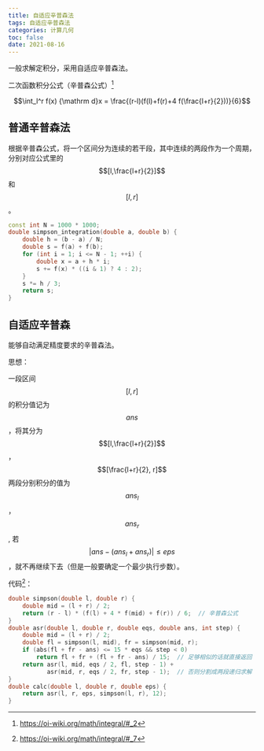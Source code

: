 ```yaml
---
title: 自适应辛普森法
tags: 自适应辛普森法
categories: 计算几何
toc: false
date: 2021-08-16
---
```


一般求解定积分，采用自适应辛普森法。

二次函数积分公式（辛普森公式）[^simpson]

 $$\int_l^r f(x) {\mathrm d}x = \frac{(r-l)(f(l)+f(r)+4 f(\frac{l+r}{2}))}{6}$$

## 普通辛普森法
根据辛普森公式，将一个区间分为连续的若干段，其中连续的两段作为一个周期，分别对应公式里的 $$[l,\frac{l+r}{2}]$$和 $$[l,r]$$。

```cpp
const int N = 1000 * 1000;
double simpson_integration(double a, double b) {
    double h = (b - a) / N;
    double s = f(a) + f(b);
    for (int i = 1; i <= N - 1; ++i) {
        double x = a + h * i;
        s += f(x) * ((i & 1) ? 4 : 2);
    }
    s *= h / 3;
    return s;
}
```

## 自适应辛普森
能够自动满足精度要求的辛普森法。

思想：

一段区间 $$[l,r]$$的积分值记为 $$ans$$，将其分为 $$[l,\frac{l+r}{2}]$$， $$[\frac{l+r}{2}, r]$$两段分别积分的值为 $$ans_l$$， $$ans_r$$, 若 $$\lvert ans - \left(ans_l+ans_r\right)\rvert \le eps$$，就不再继续下去（但是一般要确定一个最少执行步数）。

代码[^code]：

```cpp
double simpson(double l, double r) {
    double mid = (l + r) / 2;
    return (r - l) * (f(l) + 4 * f(mid) + f(r)) / 6;  // 辛普森公式
}
double asr(double l, double r, double eqs, double ans, int step) {
    double mid = (l + r) / 2;
    double fl = simpson(l, mid), fr = simpson(mid, r);
    if (abs(fl + fr - ans) <= 15 * eqs && step < 0)
        return fl + fr + (fl + fr - ans) / 15;  // 足够相似的话就直接返回
    return asr(l, mid, eqs / 2, fl, step - 1) +
           asr(mid, r, eqs / 2, fr, step - 1);  // 否则分割成两段递归求解
}
double calc(double l, double r, double eps) {
    return asr(l, r, eps, simpson(l, r), 12);
}
```


[^simpson]: <https://oi-wiki.org/math/integral/#_2>
[^code]: <https://oi-wiki.org/math/integral/#_7>
